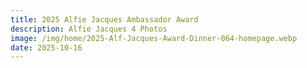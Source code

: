 ```yaml
---
title: 2025 Alfie Jacques Ambassador Award 
description: Alfie Jacques 4 Photos
image: /img/home/2025-Alf-Jacques-Award-Dinner-064-homepage.webp
date: 2025-10-16
---
```


